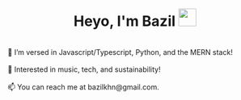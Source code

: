 <h1 align="center"><b>Heyo, I'm Bazil </b><img src="https://media.giphy.com/media/hvRJCLFzcasrR4ia7z/giphy.gif" width="35"></h1>
<br>
👀 I’m versed in Javascript/Typescript, Python, and the MERN stack!
</br>
<br>
🌱 Interested in music, tech, and sustainability!
</br>
<br>
📫 You can reach me at bazilkhn@gmail.com.
</br>



<!---
yobazy/yobazy is a ✨ special ✨ repository because its `README.md` (this file) appears on your GitHub profile.
You can click the Preview link to take a look at your changes.
--->
